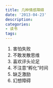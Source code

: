 ```yaml
---
title: 几种情感障碍
date: '2013-04-23'
description:
categories:
- 读书
tags:
---
```


<ol>
	<li>害怕失败</li>
	<li>不敢发散思维</li>
	<li>喜欢评头论足</li>
	<li>不注意“孵化”时间</li>
	<li>缺乏激励</li>
	<li>幻想障碍</li>
</ol>
